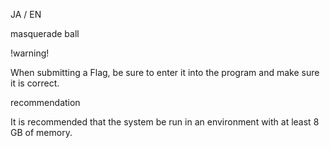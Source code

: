 JA / EN

masquerade ball

!warning!

When submitting a Flag, be sure to enter it into the program and make sure it is correct.

recommendation

It is recommended that the system be run in an environment with at least 8 GB of memory.
